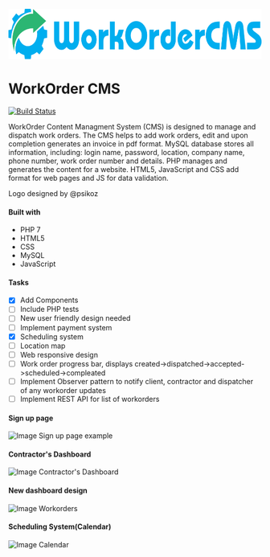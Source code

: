 <p align="center"><img src="logo/logotype_horizontal.png" alt="WorkOrderCMS" height="100px"></p>


# WorkOrder CMS
[![Build Status](https://travis-ci.com/romzes13/WorkOrderCMS.svg?branch=master)](https://travis-ci.com/romzes13/WorkOrderCMS)

WorkOrder Content Managment System (CMS) is designed to manage and dispatch work orders. The CMS helps to add work orders, edit and upon completion generates an invoice in pdf format. MySQL database stores all information, including: login name, password, location, company name, phone number, work order number and details. PHP manages and generates the content for a website. HTML5, JavaScript and CSS add format for web pages and JS for data validation.

Logo designed by @psikoz

#### Built with
- PHP 7
- HTML5
- CSS
- MySQL
- JavaScript

#### Tasks
- [x] Add Components
- [ ] Include PHP tests
- [ ] New user friendly design needed
- [ ] Implement payment system
- [x] Scheduling system
- [ ] Location map
- [ ] Web responsive design
- [ ] Work order progress bar, displays created->dispatched->accepted->scheduled->compleated
- [ ] Implement Observer pattern to notify client, contractor and dispatcher of any workorder updates
- [ ] Implement REST API for list of workorders

#### Sign up page

![Image Sign up page example](https://github.com/romzes13/WorkOrderCMS/blob/master/Screenshot%20from%202018-06-08%2009-13-19.png)

#### Contractor's Dashboard
![Image Contractor's Dashboard](https://github.com/romzes13/WorkOrderCMS/blob/master/Screenshot%20from%202018-06-08%2009-24-02.png)

#### New dashboard design
![Image Workorders](https://github.com/romzes13/WorkOrderCMS/blob/master/Screenshot%20from%202018-06-18%2013-53-24.png)

#### Scheduling System(Calendar)
![Image Calendar](https://github.com/romzes13/WorkOrderCMS/blob/master/Screenshot%20from%202018-07-28%2010-56-58.png)


